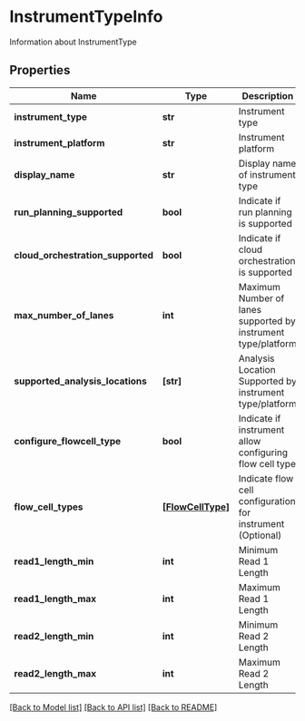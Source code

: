 # InstrumentTypeInfo

Information about InstrumentType

## Properties
Name | Type | Description | Notes
------------ | ------------- | ------------- | -------------
**instrument_type** | **str** | Instrument type | [optional] 
**instrument_platform** | **str** | Instrument platform | [optional] 
**display_name** | **str** | Display name of instrument type | [optional] 
**run_planning_supported** | **bool** | Indicate if run planning is supported | [optional] 
**cloud_orchestration_supported** | **bool** | Indicate if cloud orchestration is supported | [optional] 
**max_number_of_lanes** | **int** | Maximum Number of lanes supported by instrument type/platform | [optional] 
**supported_analysis_locations** | **[str]** | Analysis Location Supported by instrument type/platform | [optional] 
**configure_flowcell_type** | **bool** | Indicate if instrument allow configuring flow cell type | [optional] 
**flow_cell_types** | [**[FlowCellType]**](FlowCellType.md) | Indicate flow cell configuration for instrument (Optional) | [optional] 
**read1_length_min** | **int** | Minimum Read 1 Length | [optional] 
**read1_length_max** | **int** | Maximum Read 1 Length | [optional] 
**read2_length_min** | **int** | Minimum Read 2 Length | [optional] 
**read2_length_max** | **int** | Maximum Read 2 Length | [optional] 

[[Back to Model list]](../README.md#documentation-for-models) [[Back to API list]](../README.md#documentation-for-api-endpoints) [[Back to README]](../README.md)


